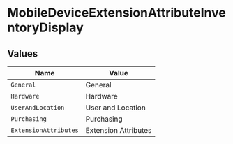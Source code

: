 # MobileDeviceExtensionAttributeInventoryDisplay


## Values

| Name                  | Value                 |
| --------------------- | --------------------- |
| `General`             | General               |
| `Hardware`            | Hardware              |
| `UserAndLocation`     | User and Location     |
| `Purchasing`          | Purchasing            |
| `ExtensionAttributes` | Extension Attributes  |